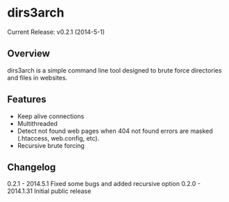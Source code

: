 dirs3arch
=========

Current Release: v0.2.1 (2014-5-1)

Overview
--------
dirs3arch is a simple command line tool designed to brute force directories and files in websites.


Features
--------
- Keep alive connections
- Multithreaded
- Detect not found web pages when 404 not found errors are masked (.htaccess, web.config, etc).
- Recursive brute forcing

Changelog
---------
0.2.1 - 2014.5.1 Fixed some bugs and added recursive option
0.2.0 - 2014.1.31 Initial public release


